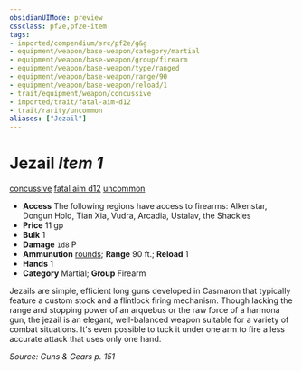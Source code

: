 ```yaml
---
obsidianUIMode: preview
cssclass: pf2e,pf2e-item
tags:
- imported/compendium/src/pf2e/g&g
- equipment/weapon/base-weapon/category/martial
- equipment/weapon/base-weapon/group/firearm
- equipment/weapon/base-weapon/type/ranged
- equipment/weapon/base-weapon/range/90
- equipment/weapon/base-weapon/reload/1
- trait/equipment/weapon/concussive
- imported/trait/fatal-aim-d12
- trait/rarity/uncommon
aliases: ["Jezail"]
---
```

# Jezail *Item 1*  
[concussive](concussive-g-g.md)  [fatal aim d12](fatal.md)  [uncommon](uncommon.md)  

- **Access** The following regions have access to firearms: Alkenstar, Dongun Hold, Tian Xia, Vudra, Arcadia, Ustalav, the Shackles
- **Price** 11 gp
- **Bulk** 1
- **Damage** `1d8` P
- **Ammunution** [rounds](round-10-g-g.md); **Range** 90 ft.; **Reload** 1
- **Hands** 1
- **Category** Martial; **Group** Firearm 

Jezails are simple, efficient long guns developed in Casmaron that typically feature a custom stock and a flintlock firing mechanism. Though lacking the range and stopping power of an arquebus or the raw force of a harmona gun, the jezail is an elegant, well-balanced weapon suitable for a variety of combat situations. It's even possible to tuck it under one arm to fire a less accurate attack that uses only one hand.

*Source: Guns & Gears p. 151*
